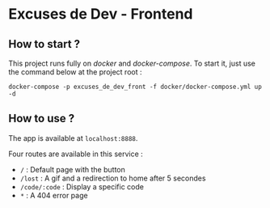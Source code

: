# Excuses de Dev - Frontend

## How to start ?

This project runs fully on _docker_ and _docker-compose_. To start it, just use the command below at the project root :
```shell
docker-compose -p excuses_de_dev_front -f docker/docker-compose.yml up -d
```

## How to use ?

The app is available at `localhost:8888`.

Four routes are available in this service :
* `/` : Default page with the button
* `/lost` : A gif and a redirection to home after 5 secondes
* `/code/:code` : Display a specific code
* `*` : A 404 error page 
